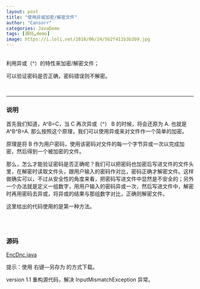 ```yaml
---
layout: post
title: "使用异或加密/解密文件"
author: "Cansorr"
categories: JavaDemo
tags: [源码,demo]
image: https://i.loli.net/2018/06/24/5b2f411b3b3b9.jpg
---
```


<br>
利用异或（^）的特性来加密/解密文件；

可以验证密码是否正确，密码错误则不解密。

<br>
  
***

### 说明

首先我们知道，A^B=C，当 C 再次异或（^） B 的时候，将会还原为 A. 也就是 A^B^B=A. 那么按照这个原理，我们可以使用异或来对文件作一个简单的加密。

原理是将 B 作为用户密码，使用该密码对文件的每一个字节异或一次以完成加密，然后得到一个被加密的文件。

那么，怎么才能验证密码是否正确呢？我们可以把密码也加密后写进文件的文件头里，在解密时读取文件头，跟用户输入的密码作对比，密码正确才解密文件。这样做确实可以，不过从安全性的角度来看，把密码写进文件中显然是不安全的；另外一个办法就是定义一组数字，用用户输入的密码异或一次，然后写进文件中，解密时再用密码去异或，将异或的结果与那组数字对比，正确则解密文件。

这里给出的代码使用的是第一种方法。
  
<br><br>
  
### 源码
 
<line>
<a href="{{ site.github.url }}/assets/code-java/EncDnc.java">EncDnc.java</a>
</line>

提示：使用 右键—另存为 的方式下载。
 

version 1.1	重构源代码，解决 InputMismatchException 异常。

<br><br><br>

